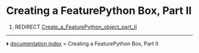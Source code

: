 # Creating a FeaturePython Box, Part II
1.  REDIRECT [Create_a_FeaturePython_object_part_II](Create_a_FeaturePython_object_part_II.md)



---
⏵ [documentation index](../README.md) > Creating a FeaturePython Box, Part II

